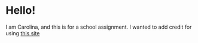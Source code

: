 # Hello!

I am Carolina, and this is for a school assignment. I wanted to add credit for using [this site](https://play.teleporthq.io/projects/marketing-event-page-yzkpfu/editor/687b77c3-cc11-499e-8c2e-32216e1beed0)
